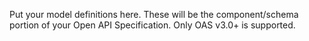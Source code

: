 Put your model definitions here.  These will be the component/schema portion of your Open API
Specification.  Only OAS v3.0+ is supported.